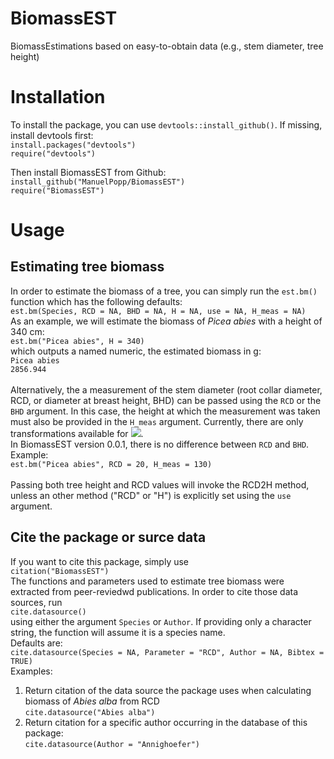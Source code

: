 # BiomassEST
 BiomassEstimations based on easy-to-obtain data (e.g., stem diameter, tree height)

# Installation
To install the package, you can use `devtools::install_github()`. If missing, install devtools first:<br/>
   `install.packages("devtools")`<br/>
   `require("devtools")`<br/>

Then install BiomassEST from Github:<br/>
   `install_github("ManuelPopp/BiomassEST")`<br/>
   `require("BiomassEST")`

# Usage
## Estimating tree biomass
In order to estimate the biomass of a tree, you can simply run the `est.bm()` function which has the following defaults:<br/>
   `est.bm(Species, RCD = NA, BHD = NA, H = NA, use = NA, H_meas = NA)`<br/>
As an example, we will estimate the biomass of *Picea abies* with a height of 340 cm:<br/>
   `est.bm("Picea abies", H = 340)`<br/>
which outputs a named numeric, the estimated biomass in g:<br/>
   `Picea abies`<br/>
   `2856.944`<br/>
<br/>
Alternatively, the a measurement of the stem diameter (root collar diameter, RCD, or diameter at breast height, BHD) can be passed using the `RCD` or the `BHD` argument. In this case, the height at which the measurement was taken must also be provided in the `H_meas` argument. Currently, there are only transformations available for <img src="https://render.githubusercontent.com/render/math?math=H_{meas} \in \{5, 10, 50, 130\}">.<br/>
In BiomassEST version 0.0.1, there is no difference between `RCD` and `BHD`.<br/>
Example:<br/>
   `est.bm("Picea abies", RCD = 20, H_meas = 130)`<br/>
<br/>
Passing both tree height and RCD values will invoke the RCD2H method, unless an other method ("RCD" or "H") is explicitly set using the `use` argument.

## Cite the package or surce data
If you want to cite this package, simply use<br/>
`citation("BiomassEST")`<br/>
The functions and parameters used to estimate tree biomass were extracted from peer-reviedwd publications. In order to cite those data sources, run<br/>
`cite.datasource()`<br/>
using either the argument `Species` or `Author`. If providing only a character string, the function will assume it is a species name.<br/>
Defaults are:<br/>
`cite.datasource(Species = NA, Parameter = "RCD", Author = NA, Bibtex = TRUE)`<br/>
Examples:<br/>
1) Return citation of the data source the package uses when calculating biomass of *Abies alba* from RCD<br/>
`cite.datasource("Abies alba")`<br/>
2) Return citation for a specific author occurring in the database of this package:<br/>
`cite.datasource(Author = "Annighoefer")`